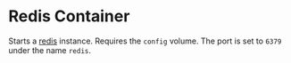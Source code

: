 # Redis Container
Starts a [redis](http://redis.io/) instance. Requires the `config` volume.
The port is set to `6379` under the name `redis`.
